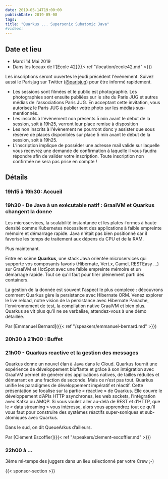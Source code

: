 ```yaml
---
date: 2019-05-14T19:00:00
publishDate: 2019-05-08
tags:
title: "Quarkus ... Supersonic Subatomic Java"
#videos:
---
```


## Date et lieu

- Mardi 14 Mai 2019
- Dans les locaux de l'[Ecole 42]({{< ref "/location/ecole42.md" >}})

Les inscriptions seront ouvertes le jeudi précédent l'évènement. Suivez aussi le Parisjug sur Twitter ([@parisjug](https://twitter.com/parisjug)) pour être informé rapidement.
- Les sessions sont filmées et le public est photographié. Les photographies sont ensuite publiées sur le site du Paris JUG et autres médias de l'associations Paris JUG. En acceptant cette invitation, vous autorisez le Paris JUG à publier votre photo sur les médias sus-mentionnés.
- Les inscrits à l'évènement non présents 5 min avant le début de la session, soit à 19h25, verront leur place remise à disposition
- Les non inscrits à l'évènement ne pourront donc y assister que sous réserve de places disponibles sur place 5 min avant le début de la session, soit à 19h25.
- L’inscription implique de posséder une adresse mail valide sur laquelle vous recevrez une demande de confirmation à laquelle il vous faudra répondre afin de valider votre inscription. Toute inscription non confirmée ne sera pas prise en compte !

## Détails

### 19h15 à 19h30: Accueil

### 19h30 - De Java à un exécutable natif : GraalVM et Quarkus changent la donne

Les microservices, la scalabilité instantanée et les plates-formes à haute densité comme Kubernetes nécessitent des applications à faible empreinte mémoire et démarrage rapide. Java n'était pas bien positionné car il favorise les temps de traitement aux dépens du CPU et de la RAM.

Plus maintenant.

Entre en scène **Quarkus**, une stack Java orientée microservices qui supporte vos composants favoris (Hibernate, Vert.x, Camel, RESTEasy ...) sur GraalVM et HotSpot avec une faible empreinte mémoire et un démarrage rapide. Tout ce qu'il faut pour tirer pleinement parti des containers.

La gestion de la donnée est souvent l'aspect le plus complexe : découvrons comment Quarkus gère la persistance avec Hibernate ORM. Venez explorer le live reload, notre vision de la persistance avec Hibernate Panache, l'environnement de test, la compilation native GraalVM et bien plus. Quarkus se vit plus qu'il ne se verbalise, attendez-vous à une démo détaillée.

Par [Emmanuel Bernard]({{< ref "/speakers/emmanuel-bernard.md" >}})

### 20h30 à 21h00 : Buffet

### 21h00 - Quarkus reactive et la gestion des messages

Quarkus donne un nouvel élan à Java dans le Cloud. Quarkus fournit une expérience de développement bluffante et grâce à son intégration avec GraalVM permet de générer des applications natives, de tailles réduites et démarrant en une fraction de seconde. Mais ce n’est pas tout. Quarkus unifie les paradigmes de développement impératif et réactif. Cette présentation se focalise sur la partie « réactive » de Quarkus. Elle couvre le développement d’APIs HTTP asynchrones, les web sockets, l’intégration avec Kafka ou AMQP. Si vous voulez aller au-delà de REST et d’HTTP, que le « data streaming » vous intéresse, alors vous apprendrez tout ce qu’il vous faut pour construire des systèmes réactifs super-soniques et sub-atomiques avec Quarkus.

Dans le sud, on dit QueueArkus d’ailleurs.

Par [Clément Escoffier]({{< ref "/speakers/clement-escoffier.md" >}})

### 22h00 à ...

3ème mi-temps des juggers dans un lieu sélectionné par votre Crew ;-)

{{< sponsor-section >}}
